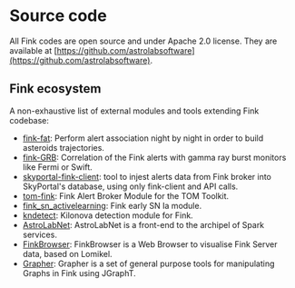 # Source code

All Fink codes are open source and under Apache 2.0 license. They are available at [https://github.com/astrolabsoftware](https://github.com/astrolabsoftware).

## Fink ecosystem

A non-exhaustive list of external modules and tools extending Fink codebase:

- [fink-fat](https://github.com/FusRoman/fink-fat): Perform alert association night by night in order to build asteroids trajectories.
- [fink-GRB](https://github.com/FusRoman/Fink_GRB): Correlation of the Fink alerts with gamma ray burst monitors like Fermi or Swift.
- [skyportal-fink-client](https://github.com/skyportal-contrib/skyportal-fink-client): tool to injest alerts data from Fink broker into SkyPortal's database, using only fink-client and API calls.
- [tom-fink](https://github.com/TOMToolkit/tom_fink): Fink Alert Broker Module for the TOM Toolkit.
- [fink_sn_activelearning](https://github.com/emilleishida/fink_sn_activelearning): Fink early SN Ia module.
- [kndetect](https://github.com/b-biswas/kndetect): Kilonova detection module for Fink.
- [AstroLabNet](https://github.com/hrivnac/AstroLabNet): AstroLabNet is a front-end to the archipel of Spark services.
- [FinkBrowser](https://github.com/hrivnac/FinkBrowser): FinkBrowser is a Web Browser to visualise Fink Server data, based on Lomikel.
- [Grapher](https://github.com/hrivnac/Grapher): Grapher is a set of general purpose tools for manipulating Graphs in Fink using JGraphT.
